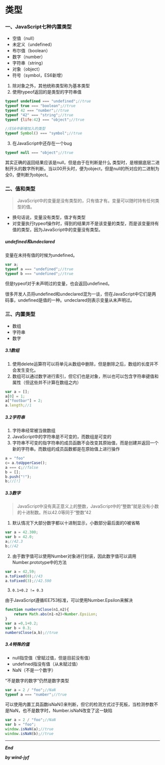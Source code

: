 # 类型

### 一、JavaScript七种内置类型

* 空值（null）
* 未定义（undefined）
* 布尔值（boolean）
* 数字（number）
* 字符串（string）
* 对象（object）
* 符号（symbol，ES6新增）

1. 除对象之外，其他统称类型称为基本类型
2. 使用typeof返回的是类型的字符串值

```javascript
typeof undefined === "undefined";//true
typeof true === "boolean";//true
typeof 42 === "number";//true
typeof "42" === "string";//true
typeof {life:42} === "object";//true

//ES6中新增加入的类型
typeof Symbol() === "symbol";//true
```

3. 在JavaScript中还存在一个bug

```javascript
typeof null === "object";//true
```

其实正确的返回结果应该是null，但是由于在判断是什么 类型时，是根据底层二进制开头的数字所判断。当以00开头时，便为object，但是null的所对应的二进制为全0，便判断为object。

### 二、值和类型

> JavaScript中的变量是没有类型的，只有值才有。变量可以随时持有任何类型的值。

* 换句话说，变量没有类型，值才有类型
* 对变量执行typeof操作时，得到的结果并不是该变量的类型，而是该变量持有值的类型，因为JavaScript中的变量没有类型。

##### undefined和undeclared

变量在未持有值的时候为undefined。

```javascript
var a;
typeof a === "undefined";//true
typeof b === "undefined";//true
```

但是typeof对于未声明过的变量，也会返回undefined。

很多开发人员将undefined和undeclared混为一谈，但在JavaScript中它们是两码事，undefined是值的一种。undeclared则表示变量从未声明过。

### 三、内置类型

* 数组
* 字符串
* 数字

##### 3.1数组

1. 使用delete运算符可以将单元从数组中删除，但是删除之后，数组的长度并不会发生变化。
2. 数组可以通过数字进行索引，但它们也是对象，所以也可以包含字符串键值和属性（但这些并不计算在数组之内）

```javascript
var a = [];
a[0] = 1;
a["footbar"] = 2;
a.length;//1
```

##### 3.2字符串

1. 字符串经常被当做数组
2. JavaScript中的字符串是不可变的，而数组是可变的
3. 字符串不可变的指字符串的成员函数不会改变其原始值，而是创建并返回一个新的字符串。而数组的成员函数都是在原始值上进行操作

```javascript
a = "foo"
c= a.toUpperCase();
a === c;//false
b = [];
b.push("!");
b;//[!]
```

##### 3.3数字

> JavaScript中没有真正意义上的整数，JavaScript中的“整数”就是没有小数的十进制数。所以42.0等同于“整数”42

1. 默认情况下大部分数字都以十进制显示，小数部分最后面的0被省略

```javascript
var a = 42.300;
var b = 42.0;
a;//42.3
b;//42
```

2. 由于数字值可以使用Number对象进行封装，因此数字值可以调用Number.prototype中的方法

```javascript
var a = 42,59;
a.toFixed(0);//43
a.toFixed(3);//42.590
```

3. `0.1+0.2 != 0.3`

由于JavaScript遵循IEE753标准，可以使用Number.Epsilon来解决

```javascript
function numbersClose(n1,n2){
    return Math.abs(n1-n2)<Number.EpsiLon;
}
var a =0,1+0.2;
var b = 0.3;
numbersClose(a,b);//true
```

##### 3.4特殊的值

* null指空值（曾赋过值，但是目前没有值）
* undefined指没有值（从未赋过值）
* NaN（不是一个数字）

“不是数字的数字”仍然是数字类型

```javascript
var a = 2 / "foo";//NaN
typeof a === "number";//true
```

可以使用内置工具函数isNaN()来判断，但它的检测方式过于死板，当检测参数不是NaN，也不是数字时，Number.isNaN改变了这一缺陷

```javascript
var a = 2 / "foo";//NaN
var b = "foo";
window.isNaN(a);//true
window.isNaN(b);//true
```



***

***End***

***by wind-jyf***

